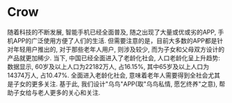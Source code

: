 # Crow
随着科技的不断发展, 智能手机已经全面普及, 随之出现了大量或优或劣的APP, 手机APP的广泛使用方便了人们的生活. 但需要注意的是，目前大多数的APP都是针对年轻用户推出的, 对于那些老年人用户, 则涉及较少, 而为子女和父母双方设计的产品就更加稀少.
当下, 中国已经全面进入了老龄化社会, 人口老龄化呈上升趋势: 数据显示, 60岁及以上人口为22182万人, 占16.15%, 其中65岁及以上人口为14374万人, 占10.47%.
全面进入老龄化社会, 意味着老年人需要得到全社会尤其是子女的更多关注. 基于此, 我们设计"乌鸟"APP(取"乌鸟私情, 愿乞终养"之意), 帮助子女给与老人更多的关心和关注.
